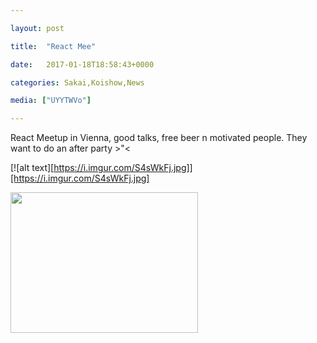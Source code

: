 ```yaml
---

layout: post

title:  "React Mee"

date:   2017-01-18T18:58:43+0000

categories: Sakai,Koishow,News

media: ["UYYTWVo"]

---
```


React Meetup in Vienna, good talks, free beer n motivated people. They want to do an after party >"<

[![alt text][https://i.imgur.com/S4sWkFj.jpg]][https://i.imgur.com/S4sWkFj.jpg]


<a href="https://i.imgur.com/UYYTWVo.jpg"><img src="https://i.imgur.com/UYYTWVo.jpg" height=225 width=300 /></a>
